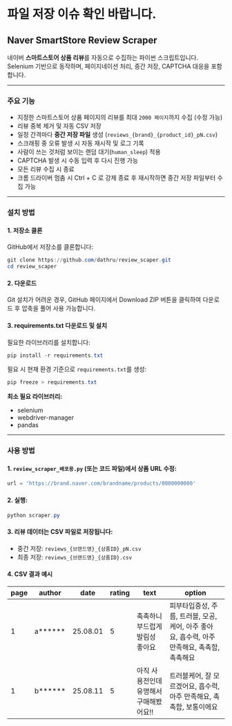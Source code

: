 # 파일 저장 이슈 확인 바랍니다.

## Naver SmartStore Review Scraper

네이버 **스마트스토어 상품 리뷰**를 자동으로 수집하는 파이썬 스크립트입니다.  
Selenium 기반으로 동작하며, 페이지네이션 처리, 중간 저장, CAPTCHA 대응을 포함합니다.

---

### 주요 기능
- 지정한 스마트스토어 상품 페이지의 리뷰를 최대 `2000 페이지`까지 수집 (수정 가능)
- 리뷰 중복 제거 및 자동 CSV 저장
- 일정 간격마다 **중간 저장 파일** 생성 (`reviews_{brand}_{product_id}_pN.csv`)
- 스크래핑 중 오류 발생 시 자동 재시작 및 로그 기록
- 사람이 쓰는 것처럼 보이는 랜덤 대기(`human_sleep`) 적용
- CAPTCHA 발생 시 수동 입력 후 다시 진행 가능
- 모든 리뷰 수집 시 종료
- 크롬 드라이버 멈춤 시 Ctrl + C 로 강제 종료 후 재시작하면 중간 저장 파일부터 수집 가능

---

### 설치 방법

#### 1. 저장소 클론
GitHub에서 저장소를 클론합니다:

```powershell
git clone https://github.com/dathru/review_scaper.git
cd review_scaper
```

#### 2. 다운로드
Git 설치가 어려운 경우, GitHub 페이지에서 Download ZIP 버튼을 클릭하여 다운로드 후 압축을 풀어 사용 가능합니다.

#### 3. requirements.txt 다운로드 및 설치
필요한 라이브러리를 설치합니다:

```powershell
pip install -r requirements.txt
```

필요 시 현재 환경 기준으로 `requirements.txt`를 생성:

```powershell
pip freeze > requirements.txt
```

**최소 필요 라이브러리:**
- selenium
- webdriver-manager
- pandas

---

### 사용 방법

#### 1. `review_scraper_배포용.py` (또는 코드 파일)에서 상품 URL 수정:

```python
url = 'https://brand.naver.com/brandname/products/0000000000'
```

#### 2. 실행:

```powershell
python scraper.py
```

#### 3. 리뷰 데이터는 CSV 파일로 저장됩니다:
- 중간 저장: `reviews_{브랜드명}_{상품ID}_pN.csv`
- 최종 저장: `reviews_{브랜드명}_{상품ID}.csv`

#### 4. CSV 결과 예시

| page | author  | date      | rating | text                                 | option                                         |
|------|---------|-----------|--------|--------------------------------------|------------------------------------------------|
| 1    | a****** | 25.08.01 | 5      | 촉촉하니 부드럽게 발림성 좋아요        | 피부타입중성, 주름, 트러블, 모공, 케어, 아주 좋아요, 흡수력, 아주 만족해요, 촉촉함, 촉촉해요 |
| 1    | b****** | 25.08.11 | 5      | 아직 사용전인데 유명해서 구매해봤어요!! | 트러블케어, 잘 모르겠어요, 흡수력, 아주 만족해요, 촉촉함, 보통이에요 |

